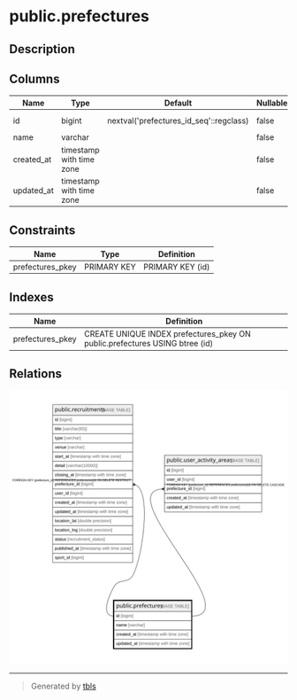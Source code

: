 # public.prefectures

## Description

## Columns

| Name | Type | Default | Nullable | Children | Parents | Comment |
| ---- | ---- | ------- | -------- | -------- | ------- | ------- |
| id | bigint | nextval('prefectures_id_seq'::regclass) | false | [public.recruitments](public.recruitments.md) [public.user_activity_areas](public.user_activity_areas.md) |  |  |
| name | varchar |  | false |  |  |  |
| created_at | timestamp with time zone |  | false |  |  |  |
| updated_at | timestamp with time zone |  | false |  |  |  |

## Constraints

| Name | Type | Definition |
| ---- | ---- | ---------- |
| prefectures_pkey | PRIMARY KEY | PRIMARY KEY (id) |

## Indexes

| Name | Definition |
| ---- | ---------- |
| prefectures_pkey | CREATE UNIQUE INDEX prefectures_pkey ON public.prefectures USING btree (id) |

## Relations

![er](public.prefectures.svg)

---

> Generated by [tbls](https://github.com/k1LoW/tbls)
